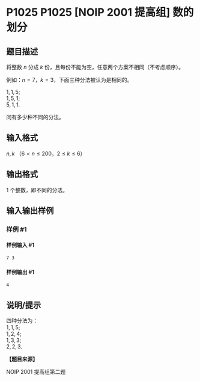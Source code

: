 # P1025 P1025 [NOIP 2001 提高组] 数的划分

## 题目描述

将整数 $n$ 分成 $k$ 份，且每份不能为空，任意两个方案不相同（不考虑顺序）。

例如：$n=7$，$k=3$，下面三种分法被认为是相同的。

$1,1,5$;   
$1,5,1$;   
$5,1,1$.

问有多少种不同的分法。


## 输入格式

$n,k$ （$6<n \le 200$，$2  \le k  \le  6$）


## 输出格式

$1$ 个整数，即不同的分法。


## 输入输出样例

### 样例 #1

#### 样例输入 #1

```
7 3
```

#### 样例输出 #1

```
4
```

## 说明/提示

四种分法为：  
$1,1,5$;  
$1,2,4$;  
$1,3,3$;  
$2,2,3$.

**【题目来源】**

NOIP 2001 提高组第二题
